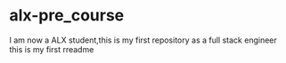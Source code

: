 # alx-pre_course
I am now a ALX student,this is my first repository as a full stack engineer
this is my first rreadme
